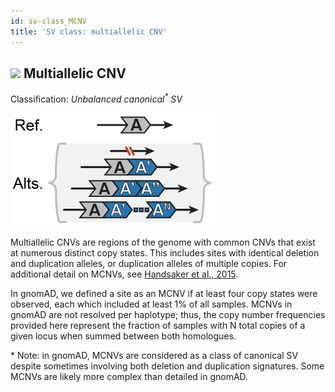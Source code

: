 ```yaml
---
id: sv-class_MCNV
title: 'SV class: multiallelic CNV'  
---
```


## ![](https://placehold.it/15/7459B2/000000?text=+) Multiallelic CNV  

Classification: _Unbalanced canonical<sup>*</sup> SV_

![Multiallelic CNV (MCNV)](gnomAD_browser.SV_schematics_MCNV.png)  

Multiallelic CNVs are regions of the genome with common CNVs that exist at numerous distinct copy states. This includes sites with identical deletion and duplication alleles, or duplication alleles of multiple copies. For additional detail on MCNVs, see [Handsaker et al., 2015](https://www.ncbi.nlm.nih.gov/pubmed/25621458).  

In gnomAD, we defined a site as an MCNV if at least four copy states were observed, each which included at least 1% of all samples. MCNVs in gnomAD are not resolved per haplotype; thus, the copy number frequencies provided here represent the fraction of samples with N total copies of a given locus when summed between both homologues.  

\* Note: in gnomAD, MCNVs are considered as a class of canonical SV despite sometimes involving both deletion and duplication signatures. Some MCNVs are likely more complex than detailed in gnomAD.
